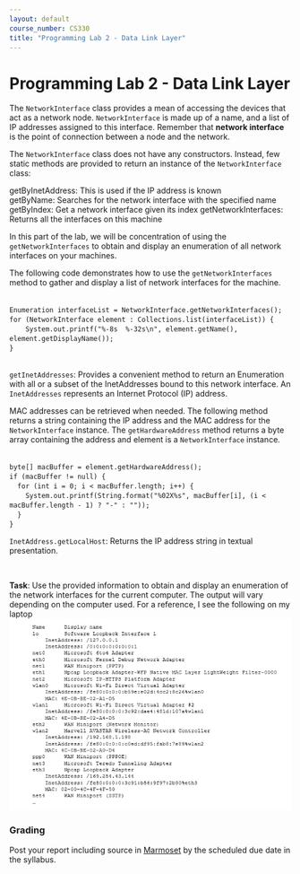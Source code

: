 ```yaml
---
layout: default
course_number: CS330
title: "Programming Lab 2 - Data Link Layer"
---
```


# Programming Lab 2 - Data Link Layer 

The <code>NetworkInterface</code> class provides a mean of accessing the devices that act as a network node. 
<code>NetworkInterface</code> is made up of a name, and a list of IP addresses assigned to this interface. 
Remember that **network interface** is the point of connection between a node and the network.

The <code>NetworkInterface</code> class does not have any constructors. Instead, few static methods are provided to 
return an instance of the <code>NetworkInterface</code> class: 

getByInetAddress: This is used if the IP address is known  
getByName: Searches for the network interface with the specified name 
getByIndex: Get a network interface given its index 
getNetworkInterfaces: Returns all the interfaces on this machine

In this part of the lab, we will be concentration of using the <code>getNetworkInterfaces</code> to obtain and display
an enumeration of all network interfaces on your machines.

The following code demonstrates how to use the <code>getNetworkInterfaces</code> method to gather and display a list of network 
interfaces for the machine. 

<code>
Enumeration<NetworkInterface> interfaceList = NetworkInterface.getNetworkInterfaces();
for (NetworkInterface element : Collections.list(interfaceList)) {
    System.out.printf("%-8s  %-32s\n", element.getName(), element.getDisplayName());
}
</code>

<br>
    
<code>getInetAddresses</code>: Provides a convenient method to return an Enumeration with all or a subset of the InetAddresses bound to this network interface. 
An <code>InetAddresses</code> represents an Internet Protocol (IP) address. 
 
MAC addresses can be retrieved when needed. The following method returns a string containing the IP address and the MAC address for the <code>NetworkInterface</code> instance. 
The <code>getHardwareAddress</code> method returns a byte array containing the address and element is a <code>NetworkInterface</code> instance. 

<code>
byte[] macBuffer = element.getHardwareAddress(); 
if (macBuffer != null) { 
  for (int i = 0; i < macBuffer.length; i++) { 
    System.out.printf(String.format("%02X%s", macBuffer[i], (i < macBuffer.length - 1) ? "-" : ""));   
  } 
} 
</code>

<code>InetAddress.getLocalHost</code>: Returns the IP address string in textual presentation. 

<br>

**Task**: Use the provided information to obtain and display an enumeration of the network interfaces for the current computer. The output will vary depending on the computer used. For a reference, I see the following on my laptop![link layer!](link_layer.png)

### Grading
Post your report including source in [Marmoset](https://cs.ycp.edu/marmoset) by the scheduled due date in the syllabus.
 

